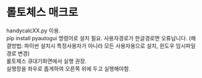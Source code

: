 # 롤토체스 매크로
handycalcXX.py 이용. <br>
pip install pyautogui 명령어로 설치 필요. 사용자경로가 한글경로면 오류납니다. (해결방법: 파이썬 설치시 특정사용자가 아니라 모든 사용자용으로 설치, 윈도우 임시파일 경로 변경) <br>
롤토체스 큐대기화면에서 실행 권장. <br>
실행창을 좌우로 좁게하여 오른쪽 위에 두고 실행해야함. <br>
